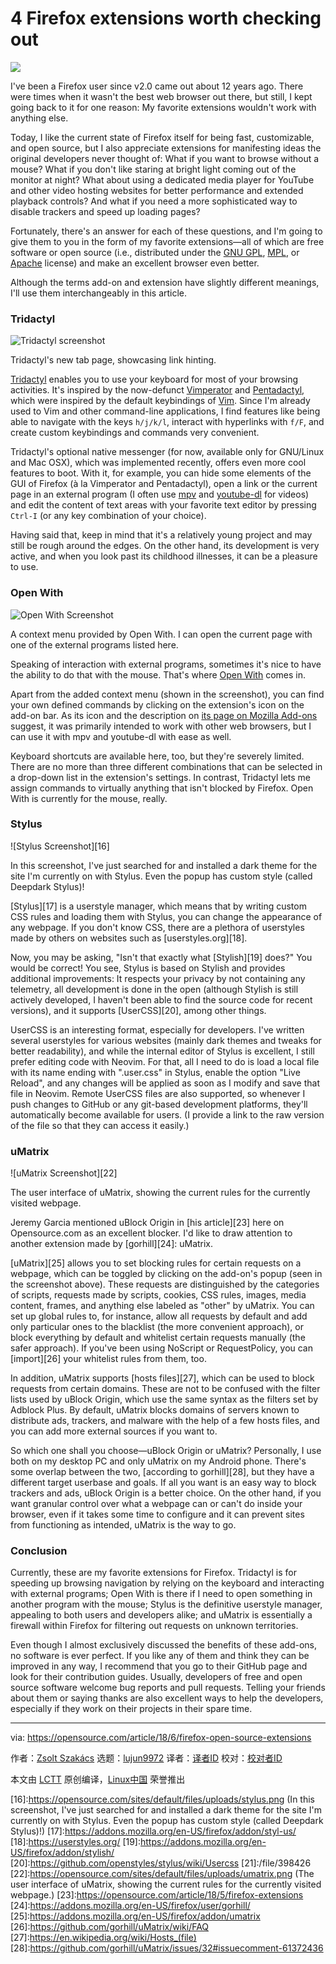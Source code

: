 4 Firefox extensions worth checking out
======

![](https://opensource.com/sites/default/files/styles/image-full-size/public/lead-images/firefox_blue_lead.jpg?itok=gYaubJUv)

I've been a Firefox user since v2.0 came out about 12 years ago. There were times when it wasn't the best web browser out there, but still, I kept going back to it for one reason: My favorite extensions wouldn't work with anything else.

Today, I like the current state of Firefox itself for being fast, customizable, and open source, but I also appreciate extensions for manifesting ideas the original developers never thought of: What if you want to browse without a mouse? What if you don't like staring at bright light coming out of the monitor at night? What about using a dedicated media player for YouTube and other video hosting websites for better performance and extended playback controls? And what if you need a more sophisticated way to disable trackers and speed up loading pages?

Fortunately, there's an answer for each of these questions, and I'm going to give them to you in the form of my favorite extensions—all of which are free software or open source (i.e., distributed under the [GNU GPL][1], [MPL][2], or [Apache][3] license) and make an excellent browser even better.

Although the terms add-on and extension have slightly different meanings, I'll use them interchangeably in this article.

### Tridactyl

![Tridactyl screenshot][5]

Tridactyl's new tab page, showcasing link hinting.

[Tridactyl][6] enables you to use your keyboard for most of your browsing activities. It's inspired by the now-defunct [Vimperator][7] and [Pentadactyl][8], which were inspired by the default keybindings of [Vim][9]. Since I'm already used to Vim and other command-line applications, I find features like being able to navigate with the keys `h/j/k/l`, interact with hyperlinks with `f/F`, and create custom keybindings and commands very convenient.

Tridactyl's optional native messenger (for now, available only for GNU/Linux and Mac OSX), which was implemented recently, offers even more cool features to boot. With it, for example, you can hide some elements of the GUI of Firefox (à la Vimperator and Pentadactyl), open a link or the current page in an external program (I often use [mpv][10] and [youtube-dl][11] for videos) and edit the content of text areas with your favorite text editor by pressing `Ctrl-I` (or any key combination of your choice).

Having said that, keep in mind that it's a relatively young project and may still be rough around the edges. On the other hand, its development is very active, and when you look past its childhood illnesses, it can be a pleasure to use.

### Open With

![Open With Screenshot][13]

A context menu provided by Open With. I can open the current page with one of the external programs listed here.

Speaking of interaction with external programs, sometimes it's nice to have the ability to do that with the mouse. That's where [Open With][14] comes in.

Apart from the added context menu (shown in the screenshot), you can find your own defined commands by clicking on the extension's icon on the add-on bar. As its icon and the description on [its page on Mozilla Add-ons][14] suggest, it was primarily intended to work with other web browsers, but I can use it with mpv and youtube-dl with ease as well.

Keyboard shortcuts are available here, too, but they're severely limited. There are no more than three different combinations that can be selected in a drop-down list in the extension's settings. In contrast, Tridactyl lets me assign commands to virtually anything that isn't blocked by Firefox. Open With is currently for the mouse, really.

### Stylus

![Stylus Screenshot][16]

In this screenshot, I've just searched for and installed a dark theme for the site I'm currently on with Stylus. Even the popup has custom style (called Deepdark Stylus)!

[Stylus][17] is a userstyle manager, which means that by writing custom CSS rules and loading them with Stylus, you can change the appearance of any webpage. If you don't know CSS, there are a plethora of userstyles made by others on websites such as [userstyles.org][18].

Now, you may be asking, "Isn't that exactly what [Stylish][19] does?" You would be correct! You see, Stylus is based on Stylish and provides additional improvements: It respects your privacy by not containing any telemetry, all development is done in the open (although Stylish is still actively developed, I haven't been able to find the source code for recent versions), and it supports [UserCSS][20], among other things.

UserCSS is an interesting format, especially for developers. I've written several userstyles for various websites (mainly dark themes and tweaks for better readability), and while the internal editor of Stylus is excellent, I still prefer editing code with Neovim. For that, all I need to do is load a local file with its name ending with ".user.css" in Stylus, enable the option "Live Reload", and any changes will be applied as soon as I modify and save that file in Neovim. Remote UserCSS files are also supported, so whenever I push changes to GitHub or any git-based development platforms, they'll automatically become available for users. (I provide a link to the raw version of the file so that they can access it easily.)

### uMatrix

![uMatrix Screenshot][22]

The user interface of uMatrix, showing the current rules for the currently visited webpage.

Jeremy Garcia mentioned uBlock Origin in [his article][23] here on Opensource.com as an excellent blocker. I'd like to draw attention to another extension made by [gorhill][24]: uMatrix.

[uMatrix][25] allows you to set blocking rules for certain requests on a webpage, which can be toggled by clicking on the add-on's popup (seen in the screenshot above). These requests are distinguished by the categories of scripts, requests made by scripts, cookies, CSS rules, images, media content, frames, and anything else labeled as "other" by uMatrix. You can set up global rules to, for instance, allow all requests by default and add only particular ones to the blacklist (the more convenient approach), or block everything by default and whitelist certain requests manually (the safer approach). If you've been using NoScript or RequestPolicy, you can [import][26] your whitelist rules from them, too.

In addition, uMatrix supports [hosts files][27], which can be used to block requests from certain domains. These are not to be confused with the filter lists used by uBlock Origin, which use the same syntax as the filters set by Adblock Plus. By default, uMatrix blocks domains of servers known to distribute ads, trackers, and malware with the help of a few hosts files, and you can add more external sources if you want to.

So which one shall you choose—uBlock Origin or uMatrix? Personally, I use both on my desktop PC and only uMatrix on my Android phone. There's some overlap between the two, [according to gorhill][28], but they have a different target userbase and goals. If all you want is an easy way to block trackers and ads, uBlock Origin is a better choice. On the other hand, if you want granular control over what a webpage can or can't do inside your browser, even if it takes some time to configure and it can prevent sites from functioning as intended, uMatrix is the way to go.

### Conclusion

Currently, these are my favorite extensions for Firefox. Tridactyl is for speeding up browsing navigation by relying on the keyboard and interacting with external programs; Open With is there if I need to open something in another program with the mouse; Stylus is the definitive userstyle manager, appealing to both users and developers alike; and uMatrix is essentially a firewall within Firefox for filtering out requests on unknown territories.

Even though I almost exclusively discussed the benefits of these add-ons, no software is ever perfect. If you like any of them and think they can be improved in any way, I recommend that you go to their GitHub page and look for their contribution guides. Usually, developers of free and open source software welcome bug reports and pull requests. Telling your friends about them or saying thanks are also excellent ways to help the developers, especially if they work on their projects in their spare time.

--------------------------------------------------------------------------------

via: https://opensource.com/article/18/6/firefox-open-source-extensions

作者：[Zsolt Szakács][a]
选题：[lujun9972](https://github.com/lujun9972)
译者：[译者ID](https://github.com/译者ID)
校对：[校对者ID](https://github.com/校对者ID)

本文由 [LCTT](https://github.com/LCTT/TranslateProject) 原创编译，[Linux中国](https://linux.cn/) 荣誉推出

[a]:https://opensource.com/users/zsolt
[1]:https://www.gnu.org/licenses/gpl-3.0.en.html
[2]:https://www.mozilla.org/en-US/MPL/
[3]:https://www.apache.org/licenses/LICENSE-2.0
[4]:/file/398411
[5]:https://opensource.com/sites/default/files/uploads/tridactyl.png (Tridactyl's new tab page, showcasing link hinting)
[6]:https://addons.mozilla.org/en-US/firefox/addon/tridactyl-vim/
[7]:https://github.com/vimperator/vimperator-labs
[8]:https://addons.mozilla.org/en-US/firefox/addon/pentadactyl/
[9]:https://www.vim.org/
[10]:https://mpv.io/
[11]:https://rg3.github.io/youtube-dl/index.html
[12]:/file/398416
[13]:https://opensource.com/sites/default/files/uploads/openwith.png (A context menu provided by Open With. I can open the current page with one of the external programs listed here.)
[14]:https://addons.mozilla.org/en-US/firefox/addon/open-with/
[15]:/file/398421
[16]:https://opensource.com/sites/default/files/uploads/stylus.png (In this screenshot, I've just searched for and installed a dark theme for the site I'm currently on with Stylus. Even the popup has custom style (called Deepdark Stylus)!)
[17]:https://addons.mozilla.org/en-US/firefox/addon/styl-us/
[18]:https://userstyles.org/
[19]:https://addons.mozilla.org/en-US/firefox/addon/stylish/
[20]:https://github.com/openstyles/stylus/wiki/Usercss
[21]:/file/398426
[22]:https://opensource.com/sites/default/files/uploads/umatrix.png (The user interface of uMatrix, showing the current rules for the currently visited webpage.)
[23]:https://opensource.com/article/18/5/firefox-extensions
[24]:https://addons.mozilla.org/en-US/firefox/user/gorhill/
[25]:https://addons.mozilla.org/en-US/firefox/addon/umatrix
[26]:https://github.com/gorhill/uMatrix/wiki/FAQ
[27]:https://en.wikipedia.org/wiki/Hosts_(file)
[28]:https://github.com/gorhill/uMatrix/issues/32#issuecomment-61372436
